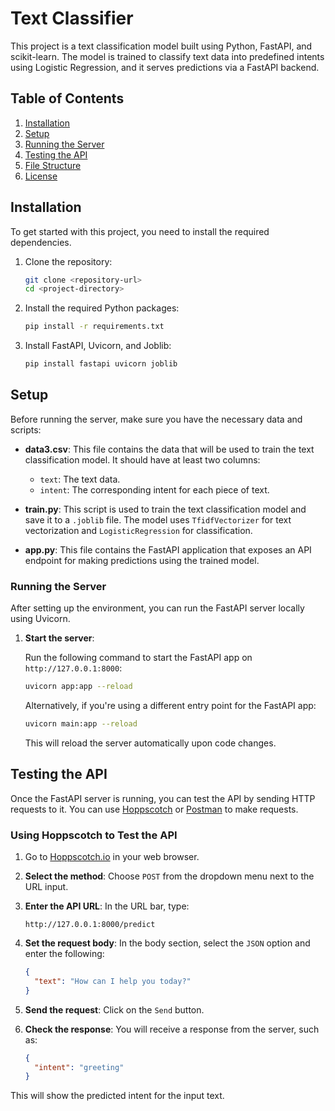 # Text Classifier

This project is a text classification model built using Python, FastAPI, and scikit-learn. The model is trained to classify text data into predefined intents using Logistic Regression, and it serves predictions via a FastAPI backend.

## Table of Contents
1. [Installation](#installation)
2. [Setup](#setup)
3. [Running the Server](#running-the-server)
4. [Testing the API](#testing-the-api)
5. [File Structure](#file-structure)
6. [License](#license)

## Installation

To get started with this project, you need to install the required dependencies.

1. Clone the repository:

    ```bash
    git clone <repository-url>
    cd <project-directory>
    ```

2. Install the required Python packages:

    ```bash
    pip install -r requirements.txt
    ```

3. Install FastAPI, Uvicorn, and Joblib:

    ```bash
    pip install fastapi uvicorn joblib
    ```

## Setup

Before running the server, make sure you have the necessary data and scripts:

- **data3.csv**: This file contains the data that will be used to train the text classification model. It should have at least two columns:
  - `text`: The text data.
  - `intent`: The corresponding intent for each piece of text.

- **train.py**: This script is used to train the text classification model and save it to a `.joblib` file. The model uses `TfidfVectorizer` for text vectorization and `LogisticRegression` for classification.

- **app.py**: This file contains the FastAPI application that exposes an API endpoint for making predictions using the trained model.

### Running the Server

After setting up the environment, you can run the FastAPI server locally using Uvicorn.

1. **Start the server**:

    Run the following command to start the FastAPI app on `http://127.0.0.1:8000`:

    ```bash
    uvicorn app:app --reload
    ```

    Alternatively, if you're using a different entry point for the FastAPI app:

    ```bash
    uvicorn main:app --reload
    ```

    This will reload the server automatically upon code changes.

## Testing the API

Once the FastAPI server is running, you can test the API by sending HTTP requests to it. You can use [Hoppscotch](https://hoppscotch.io/) or [Postman](https://www.postman.com/) to make requests.

### Using Hoppscotch to Test the API

1. Go to [Hoppscotch.io](https://hoppscotch.io/) in your web browser.

2. **Select the method**: Choose `POST` from the dropdown menu next to the URL input.

3. **Enter the API URL**: In the URL bar, type:

    ```
    http://127.0.0.1:8000/predict
    ```

4. **Set the request body**: In the body section, select the `JSON` option and enter the following:

    ```json
    {
      "text": "How can I help you today?"
    }
    ```

5. **Send the request**: Click on the `Send` button.

6. **Check the response**: You will receive a response from the server, such as:

    ```json
    {
      "intent": "greeting"
    }
    ```

This will show the predicted intent for the input text.